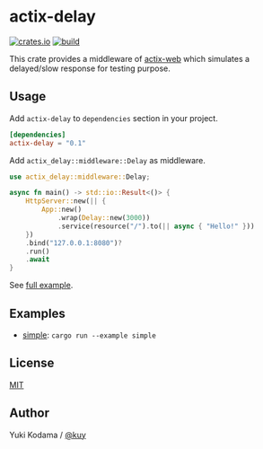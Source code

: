 # actix-delay

[![crates.io](https://img.shields.io/crates/v/actix-delay.svg)](https://crates.io/crates/actix-delay)
[![build](https://github.com/kuy/actix-delay/workflows/build/badge.svg)](https://github.com/kuy/actix-delay/actions)

This crate provides a middleware of [actix-web](https://actix.rs/) which simulates a delayed/slow response for testing purpose.

## Usage

Add `actix-delay` to `dependencies` section in your project.

```toml
[dependencies]
actix-delay = "0.1"
```

Add `actix_delay::middleware::Delay` as middleware.

```rust
use actix_delay::middleware::Delay;

async fn main() -> std::io::Result<()> {
    HttpServer::new(|| {
        App::new()
            .wrap(Delay::new(3000))
            .service(resource("/").to(|| async { "Hello!" }))
    })
    .bind("127.0.0.1:8080")?
    .run()
    .await
}
```

See [full example](https://github.com/kuy/actix-delay/blob/master/examples/simple.rs).

## Examples

- [simple](https://github.com/kuy/actix-delay/blob/master/examples/simple.rs): `cargo run --example simple`

## License

[MIT](https://github.com/kuy/actix-delay/blob/master/LICENSE)

## Author

Yuki Kodama / [@kuy](https://twitter.com/kuy)
